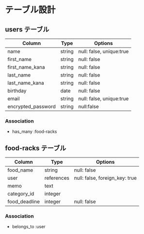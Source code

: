# テーブル設計
## users テーブル

| Column            | Type       | Options                   |
| ----------------- | ---------- | --------------------------|
| name              | string     |  null: false, unique:true |
| first_name        | string     |  null: false              |
| first_name_kana   | string     |  null: false              |
| last_name         | string     |  null: false              |
| last_name_kana    | string     |  null: false              |
| birthday          | date       |  null: false              |
| email             | string     |  null: false, unique:true |
| encrypted_password| string     |  null:false               |

### Association

- has_many :food-racks
## food-racks テーブル

| Column          | Type       | Options                        |
| --------------- | -----------| -------------------------------|
| food_name       | string     | null: false                    |
| user            | references | null: false, foreign_key: true |
| memo            | text       |                                |
| category_id     | integer    |                                |
| food_deadline   | integer    | null: false                    |
### Association

- belongs_to :user